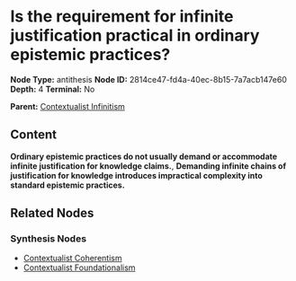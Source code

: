 # Is the requirement for infinite justification practical in ordinary epistemic practices?

**Node Type:** antithesis
**Node ID:** 2814ce47-fd4a-40ec-8b15-7a7acb147e60
**Depth:** 4
**Terminal:** No

**Parent:** [Contextualist Infinitism](contextualist-infinitism-synthesis-ee877d28-a792-4935-8ec8-00938aa10b0f.md)

## Content

**Ordinary epistemic practices do not usually demand or accommodate infinite justification for knowledge claims.**, **Demanding infinite chains of justification for knowledge introduces impractical complexity into standard epistemic practices.**

## Related Nodes

### Synthesis Nodes

- [Contextualist Coherentism](contextualist-coherentism-synthesis-9c41629e-5dc6-4d24-89c8-7a9cc362ce1c.md)
- [Contextualist Foundationalism](contextualist-foundationalism-synthesis-3846ba0f-7709-4c0c-b645-2a8e945bfa54.md)

